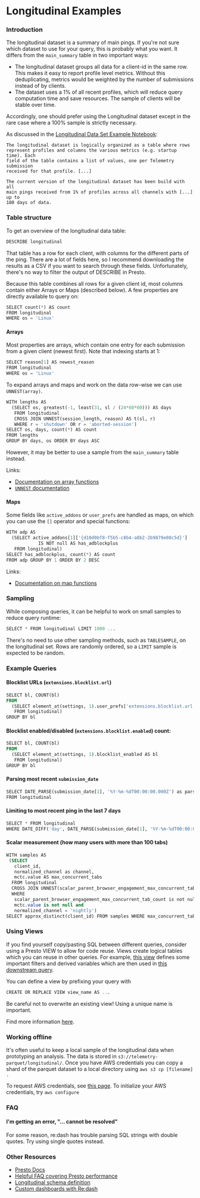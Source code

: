 # Longitudinal Examples

### Introduction

The longitudinal dataset is a summary of main pings. If you're not sure which
dataset to use for your query, this is probably what you want. It differs from
the `main_summary` table in two important ways:

* The longitudinal dataset groups all data for a client-id in the same row.
  This makes it easy to report profile level metrics. Without this deduplicating,
  metrics would be weighted by the number of submissions instead of by clients.
* The dataset uses a 1% of all recent profiles, which will reduce query
  computation time and save resources. The sample of clients will be stable over
  time.

Accordingly, one should prefer using the Longitudinal dataset except in the
rare case where a 100% sample is strictly necessary.

As discussed in the [Longitudinal Data Set Example Notebook][1]:

    The longitudinal dataset is logically organized as a table where rows
    represent profiles and columns the various metrics (e.g. startup time). Each
    field of the table contains a list of values, one per Telemetry submission
    received for that profile. [...]

    The current version of the longitudinal dataset has been build with all
    main pings received from 1% of profiles across all channels with [...] up to
    180 days of data.

### Table structure

To get an overview of the longitudinal data table:

```sql
DESCRIBE longitudinal
```

That table has a row for each client, with columns for the different
parts of the ping. There are a lot of fields here, so I recommend
downloading the results as a CSV if you want to search through these
fields. Unfortunately, there's no way to filter the output of DESCRIBE
in Presto.

Because this table combines all rows for a given client id, most columns
contain either Arrays or Maps (described below). A few properties are
directly available to query on:

```sql
SELECT count(*) AS count
FROM longitudinal
WHERE os = 'Linux'
```

#### Arrays

Most properties are arrays, which contain one entry for each submission
from a given client (newest first). Note that indexing starts at 1:

```sql
SELECT reason[1] AS newest_reason
FROM longitudinal
WHERE os = 'Linux'
```

To expand arrays and maps and work on the data row-wise we can use
`UNNEST(array)`.

```sql
WITH lengths AS
  (SELECT os, greatest(-1, least(31, sl / (24*60*60))) AS days
   FROM longitudinal
   CROSS JOIN UNNEST(session_length, reason) AS t(sl, r)
   WHERE r = 'shutdown' OR r = 'aborted-session')
SELECT os, days, count(*) AS count
FROM lengths
GROUP BY days, os ORDER BY days ASC
```

However, it may be better to use a sample from the `main_summary` table
instead.

Links:

-   [Documentation on array
    functions](https://prestodb.io/docs/current/functions/array.html)
-   [`UNNEST`
    documentation](https://prestodb.io/docs/current/sql/select.html#unnest)

#### Maps

Some fields like `active_addons` or `user_prefs` are handled as maps, on
which you can use the `[]` operator and special functions:

```sql
WITH adp AS
  (SELECT active_addons[1]['{d10d0bf8-f5b5-c8b4-a8b2-2b9879e08c5d}']
            IS NOT null AS has_adblockplus
   FROM longitudinal)
SELECT has_adblockplus, count(*) AS count
FROM adp GROUP BY 1 ORDER BY 2 DESC
```

Links:

-   [Documentation on map
    functions](https://prestodb.io/docs/current/functions/map.html)

### Sampling

While composing queries, it can be helpful to work on small samples to
reduce query runtime:

```sql
SELECT * FROM longitudinal LIMIT 1000 ...
```

There's no need to use other sampling methods, such as `TABLESAMPLE`, on
the longitudinal set. Rows are randomly ordered, so a `LIMIT` sample is
expected to be random.

### Example Queries

#### Blocklist URLs (`extensions.blocklist.url`)

```sql
SELECT bl, COUNT(bl)
FROM
  (SELECT element_at(settings, 1).user_prefs['extensions.blocklist.url'] AS bl
   FROM longitudinal)
GROUP BY bl
```

#### Blocklist enabled/disabled (`extensions.blocklist.enabled`) count:
```sql
SELECT bl, COUNT(bl)
FROM
  (SELECT element_at(settings, 1).blocklist_enabled AS bl
   FROM longitudinal)
GROUP BY bl
```

#### Parsing most recent `submission_date`

```sql
SELECT DATE_PARSE(submission_date[1], '%Y-%m-%dT00:00:00.000Z') as parsed_submission_date
FROM longitudinal
```

#### Limiting to most recent ping in the last 7 days

```sql
SELECT * FROM longitudinal
WHERE DATE_DIFF('day', DATE_PARSE(submission_date[1], '%Y-%m-%dT00:00:00.000Z'), current_date) < 7
```

#### Scalar measurement (how many users with more than 100 tabs)

```sql
WITH samples AS
 (SELECT
   client_id,
   normalized_channel as channel,
   mctc.value AS max_concurrent_tabs
  FROM longitudinal
  CROSS JOIN UNNEST(scalar_parent_browser_engagement_max_concurrent_tab_count) as t (mctc)
  WHERE
   scalar_parent_browser_engagement_max_concurrent_tab_count is not null and
   mctc.value is not null and
   normalized_channel = 'nightly')
SELECT approx_distinct(client_id) FROM samples WHERE max_concurrent_tabs > 100
```

### Using Views

If you find yourself copy/pasting SQL between different queries,
consider using a Presto VIEW to allow for code reuse. Views create
logical tables which you can reuse in other queries. For example, [this
view](https://sql.telemetry.mozilla.org/queries/776/source) defines some
important filters and derived variables which are then used in [this
downstream
query](https://sql.telemetry.mozilla.org/queries/777/source#1311).

You can define a view by prefixing your query with

```sql
CREATE OR REPLACE VIEW view_name AS ...
```

Be careful not to overwrite an existing view! Using a unique name is
important.

Find more information
[here](https://prestodb.io/docs/current/sql/create-view.html).

### Working offline

It's often useful to keep a local sample of the longitudinal data when
prototyping an analysis. The data is stored in
`s3://telemetry-parquet/longitudinal/`. Once you have AWS credentials you
can copy a shard of the parquet dataset to a local directory using
`aws s3 cp [filename] .`

To request AWS credentials, see [this
page](https://mana.mozilla.org/wiki/display/SVCOPS/Requesting+A+Dev+IAM+account+from+Cloud+Operations).
To initialize your AWS credentials, try `aws configure`

### FAQ

#### I'm getting an error, "... cannot be resolved"

For some reason, re:dash has trouble parsing SQL strings with double
quotes. Try using single quotes instead.

### Other Resources

- [Presto Docs](https://prestodb.io/docs/current/sql.html)
- [Helpful FAQ covering Presto performance](https://docs.treasuredata.com/articles/presto-query-faq)
- [Longitudinal schema definition](https://github.com/mozilla/telemetry-batch-view/blob/master/src/main/scala/com/mozilla/telemetry/views/Longitudinal.scala#L194)
- [Custom dashboards with Re:dash](https://wiki.mozilla.org/Custom_dashboards_with_re:dash)

[1]: http://reports.telemetry.mozilla.org/post/tutorials/longitudinal_dataset.kp
